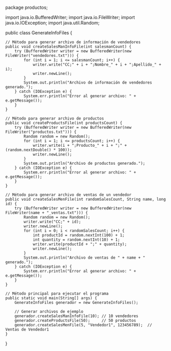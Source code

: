 package productos;

import java.io.BufferedWriter;
import java.io.FileWriter;
import java.io.IOException;
import java.util.Random;

public class GenerateInfoFiles {

	// Método para generar archivo de información de vendedores
    public void createSalesManInfoFile(int salesmanCount) {
        try (BufferedWriter writer = new BufferedWriter(new FileWriter("vendedores.txt"))) {
            for (int i = 1; i <= salesmanCount; i++) {
                writer.write("CC;" + i + ";Nombre_" + i + ";Apellido_" + i);
                writer.newLine();
            }
            System.out.println("Archivo de información de vendedores generado.");
        } catch (IOException e) {
            System.err.println("Error al generar archivo: " + e.getMessage());
        }
    }

    // Método para generar archivo de productos
    public void createProductsFile(int productsCount) {
        try (BufferedWriter writer = new BufferedWriter(new FileWriter("productos.txt"))) {
            Random random = new Random();
            for (int i = 1; i <= productsCount; i++) {
                writer.write(i + ";Producto_" + i + ";" + (random.nextDouble() * 100));
                writer.newLine();
            }
            System.out.println("Archivo de productos generado.");
        } catch (IOException e) {
            System.err.println("Error al generar archivo: " + e.getMessage());
        }
    }

    // Método para generar archivo de ventas de un vendedor
    public void createSalesMenFile(int randomSalesCount, String name, long id) {
        try (BufferedWriter writer = new BufferedWriter(new FileWriter(name + "_ventas.txt"))) {
            Random random = new Random();
            writer.write("CC;" + id);
            writer.newLine();
            for (int i = 0; i < randomSalesCount; i++) {
                int productId = random.nextInt(100) + 1;
                int quantity = random.nextInt(10) + 1;
                writer.write(productId + ";" + quantity);
                writer.newLine();
            }
            System.out.println("Archivo de ventas de " + name + " generado.");
        } catch (IOException e) {
            System.err.println("Error al generar archivo: " + e.getMessage());
        }
    }

    // Método principal para ejecutar el programa
    public static void main(String[] args) {
        GenerateInfoFiles generador = new GenerateInfoFiles();
        
        // Generar archivos de ejemplo
        generador.createSalesManInfoFile(10); // 10 vendedores
        generador.createProductsFile(50);     // 50 productos
        generador.createSalesMenFile(5, "Vendedor1", 123456789);  // Ventas de Vendedor1
    }

}
